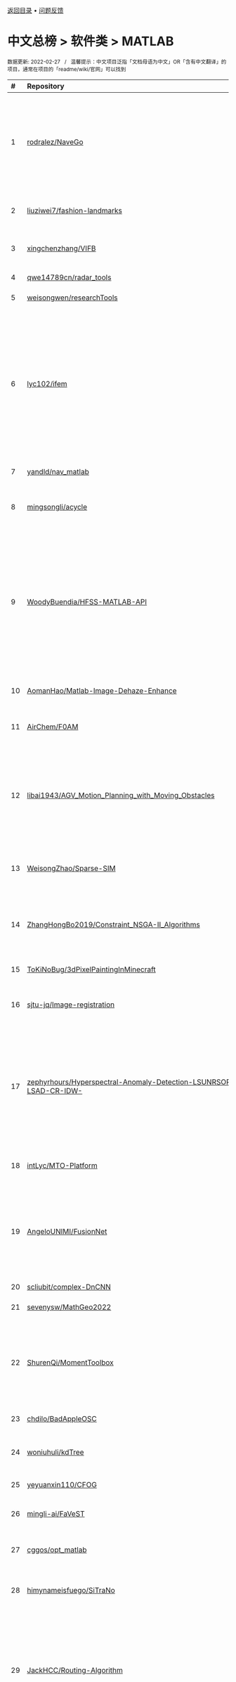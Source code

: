 <a href="https://github.com/GrowingGit/GitHub-Chinese-Top-Charts#github中文排行榜">返回目录</a> • <a href="/content/docs/feedback.md">问题反馈</a>

# 中文总榜 > 软件类 > MATLAB
<sub>数据更新: 2022-02-27&nbsp;&nbsp;&nbsp;/&nbsp;&nbsp;&nbsp;温馨提示：中文项目泛指「文档母语为中文」OR「含有中文翻译」的项目，通常在项目的「readme/wiki/官网」可以找到</sub>

|#|Repository|Description|Stars|Updated|
|:-|:-|:-|:-|:-|
|1|[rodralez/NaveGo](https://github.com/rodralez/NaveGo)|NaveGo: an open-source MATLAB/GNU Octave toolbox for processing integrated navigation systems and performing inertial sensors analysis.|384|2022-02-17|
|2|[liuziwei7/fashion-landmarks](https://github.com/liuziwei7/fashion-landmarks)|Fashion Landmark Detection in the Wild|328|2021-10-09|
|3|[xingchenzhang/VIFB](https://github.com/xingchenzhang/VIFB)|Visible and Infrared Image Fusion Benchmark|163|2021-09-27|
|4|[qwe14789cn/radar_tools](https://github.com/qwe14789cn/radar_tools)|信号处理工具箱|103|2021-08-31|
|5|[weisongwen/researchTools](https://github.com/weisongwen/researchTools)|useful blogs for research|79|2022-01-30|
|6|[lyc102/ifem](https://github.com/lyc102/ifem)|iFEM is a MATLAB software package containing robust, efficient, and easy-following codes for the main building blocks of adaptive finite element methods on unstructured simplicial grids in both two an ...|75|2022-02-18|
|7|[yandld/nav_matlab](https://github.com/yandld/nav_matlab)|基于的matlab导航科学计算库|73|2022-02-05|
|8|[mingsongli/acycle](https://github.com/mingsongli/acycle)|Acycle: Time-series analysis software for research and education|54|2021-12-12|
|9|[WoodyBuendia/HFSS-MATLAB-API](https://github.com/WoodyBuendia/HFSS-MATLAB-API)|HFSS-MATLAB-API is a library toolbox to control Ansoft HFSS from MATLAB using  the HFSS Scripting Interface. This tool provides a set of MATLAB functions to  create 3D objects in HFSS by generating th ...|46|2021-09-17|
|10|[AomanHao/Matlab-Image-Dehaze-Enhance](https://github.com/AomanHao/Matlab-Image-Dehaze-Enhance)|图像去雾、图像增强、灰度直方图均衡化等|43|2021-10-23|
|11|[AirChem/F0AM](https://github.com/AirChem/F0AM)|Framework for 0-D Atmospheric Modeling|34|2022-01-20|
|12|[libai1943/AGV_Motion_Planning_with_Moving_Obstacles](https://github.com/libai1943/AGV_Motion_Planning_with_Moving_Obstacles)|Real-Time Trajectory Planning for AGV in the Presence of Moving Obstacles: A First-Search-Then-Optimization Approach|28|2022-01-24|
|13|[WeisongZhao/Sparse-SIM](https://github.com/WeisongZhao/Sparse-SIM)|Official MATLAB implementation of the "Sparse deconvolution" -v1.0.3|27|2021-12-31|
|14|[ZhangHongBo2019/Constraint_NSGA-II_Algorithms](https://github.com/ZhangHongBo2019/Constraint_NSGA-II_Algorithms)|这是一个带约束条件的非支配排序遗传算法NSGA-II，解决了一个多目标优化问题|25|2021-09-10|
|15|[ToKiNoBug/3dPixelPaintingInMinecraft](https://github.com/ToKiNoBug/3dPixelPaintingInMinecraft)|在minecraft中生成3d的地图画|19|2021-09-24|
|16|[sjtu-jq/Image-registration](https://github.com/sjtu-jq/Image-registration)|Registration for power equipment infrared and visible images|17|2022-02-16|
|17|[zephyrhours/Hyperspectral-Anomaly-Detection-LSUNRSORAD-and-LSAD-CR-IDW-](https://github.com/zephyrhours/Hyperspectral-Anomaly-Detection-LSUNRSORAD-and-LSAD-CR-IDW-)|This is the code for the paper nemed  'Anomaly Detection for Hyperspectral Imagery Based on the Regularized Subspace Method and Collaborative Representation'|16|2021-09-28|
|18|[intLyc/MTO-Platform](https://github.com/intLyc/MTO-Platform)|Multi-Task Optimization Platform 多任务优化平台|15|2022-02-26|
|19|[AngeloUNIMI/FusionNet](https://github.com/AngeloUNIMI/FusionNet)|Source code for the 2019 IEEE CIVEMSA paper "Touchless palmprint and finger texture recognition: A Deep Learning fusion approach"|15|2021-09-06|
|20|[scliubit/complex-DnCNN](https://github.com/scliubit/complex-DnCNN)|-|13|2022-01-17|
|21|[sevenysw/MathGeo2022](https://github.com/sevenysw/MathGeo2022)|-|13|2022-02-11|
|22|[ShurenQi/MomentToolbox](https://github.com/ShurenQi/MomentToolbox)|Matlab code for the paper "A survey of orthogonal moments for image representation: Theory, implementation, and evaluation"|13|2021-11-25|
|23|[chdilo/BadAppleOSC](https://github.com/chdilo/BadAppleOSC)|在示波器上播放Bad Apple!!|12|2022-02-12|
|24|[woniuhuli/kdTree](https://github.com/woniuhuli/kdTree)|matlab实现对数据建立kd树，并且实现最近邻搜索|12|2021-12-14|
|25|[yeyuanxin110/CFOG](https://github.com/yeyuanxin110/CFOG)|-|11|2021-11-20|
|26|[mingli-ai/FaVeST](https://github.com/mingli-ai/FaVeST)|Fast Vector Spherical Harmonic Transforms|11|2021-10-13|
|27|[cggos/opt_matlab](https://github.com/cggos/opt_matlab)|最优化方法及其MATLAB实现 源代码|10|2021-10-07|
|28|[himynameisfuego/SiTraNo](https://github.com/himynameisfuego/SiTraNo)|A MATLAB app for tonal-transient-noise decomposition of audio signals.|10|2021-09-08|
|29|[JackHCC/Routing-Algorithm](https://github.com/JackHCC/Routing-Algorithm)|MATLAB实现路由算法基本原理（内附报告）[MATLAB realizes the basic principle of routing algorithm - mathematics experiment work (with report)]|10|2021-12-15|
|30|[fuzhiqiang1230/DLRRPD](https://github.com/fuzhiqiang1230/DLRRPD)|This repository is used for sharing the source code of Double low-rank representation with projection distance penalty for clustering|9|2022-01-26|
|31|[AngeloUNIMI/Demo_FusionNet](https://github.com/AngeloUNIMI/Demo_FusionNet)|Demonstration of FusionNet for touchless palmprint and finger texture recognition. Based on the source code for the 2019 IEEE CIVEMSA paper "Touchless palmprint and finger texture recognition: A Deep  ...|9|2021-09-06|
|32|[bhtxy0525/Inverse_Dynamics_with_Recursive_Newton_Euler_Algorithm](https://github.com/bhtxy0525/Inverse_Dynamics_with_Recursive_Newton_Euler_Algorithm)|-|8|2021-11-24|
|33|[zephyrhours/Hyperspectral-Change-Detection-Based-on-Multiple-Morphological-Profiles](https://github.com/zephyrhours/Hyperspectral-Change-Detection-Based-on-Multiple-Morphological-Profiles)|Hyperspectral Change Detection Based on Multiple Morphological Profiles|8|2022-02-25|
|34|[fzzfbyx/CFAR-radar-algorithm_MATLAB_GUI](https://github.com/fzzfbyx/CFAR-radar-algorithm_MATLAB_GUI)|利用MATLAB GUI设计平台，设计多算法雷达一维恒虚警检测CFAR可视化界面，通过选择噪声类型、目标类型、算法类型，手动输入相关参数，可视化显示噪声波形与目标检测的回波-检测门限波形图。|7|2021-09-13|
|35|[zephyrhours/Hyperspectral-Anomaly-Detection-CRDBPSW](https://github.com/zephyrhours/Hyperspectral-Anomaly-Detection-CRDBPSW)|Collaborative representation with background purification and saliency weight for hyperspectral anomaly detection|7|2022-01-10|
|36|[zephyrhours/Hyperspectyral-Change-Detection-TDRD](https://github.com/zephyrhours/Hyperspectyral-Change-Detection-TDRD)|Three-Order Tucker Decomposition and Reconstruction Detector for Unsupervised Hyperspectral Change Detection|7|2021-09-15|
|37|[cmtso/EKI_geophysics_2020](https://github.com/cmtso/EKI_geophysics_2020)|Example MATLAB scripts for running ensemble Kalman inversion for electrical resistivity tomography data to accompany paper.|7|2021-10-20|
|38|[yqx7150/EDAEPRec](https://github.com/yqx7150/EDAEPRec)|Enhanced Denoising Auto-Encoding Priors for Reconstruction |7|2022-02-14|
|39|[fzzfbyx/Audio-FIR-denoising-filter-MATLAB_GUI](https://github.com/fzzfbyx/Audio-FIR-denoising-filter-MATLAB_GUI)|利用MATLAB GUI设计平台，用窗函数法设计FIR数字滤波器，对所给出的含有噪声的声音信号进行数字滤波处理，得到降噪的声音信号，进行时域频域分析，同时分析不同窗函数的效果。|6|2021-09-13|
|40|[PollyNET/Pollynet_Processing_Chain](https://github.com/PollyNET/Pollynet_Processing_Chain)|NRT lidar data processing program for multiwavelength polarization Raman lidar network (PollyNET)|6|2022-02-21|
|41|[YaoGengqi/Image_Metrics](https://github.com/YaoGengqi/Image_Metrics)|用于测试图像的各类指标。|5|2021-12-29|
|42|[wangweike123/Smooth-trajectory-splicing-based-on-Bezier-curve](https://github.com/wangweike123/Smooth-trajectory-splicing-based-on-Bezier-curve)|使用贝塞尔曲线，通过合理选取控制点使轨迹在拼接点处曲率连续|5|2021-09-06|
|43|[seer-group329/PositionAndPosConnectionOfTheCar](https://github.com/seer-group329/PositionAndPosConnectionOfTheCar)|在已知无人仓储车的起始与目标位姿的条件下，得到三阶连续的曲线路径|5|2021-09-18|
|44|[Say-Hello2y/Path-planning-for-robots](https://github.com/Say-Hello2y/Path-planning-for-robots)|use Dijkstra 使用Dijkstra法实现了基于栅格地图的移动机器人路径规划|5|2021-12-29|
|45|[Say-Hello2y/MultiAgentSystem](https://github.com/Say-Hello2y/MultiAgentSystem)|针对基本的一阶二阶多智能体控制，给出了基本 的Matlab仿真|5|2022-01-07|
|46|[yfor1008/saliency_detection](https://github.com/yfor1008/saliency_detection)|显著性检测|5|2022-01-23|
|47|[nanguoyu/Captcha-recognition](https://github.com/nanguoyu/Captcha-recognition)|[CAIA I Lab 5] Captcha recognition implemented by Matlab  [CAIA I Lab 5]数字图像验证码识别 |5|2021-12-14|
|48|[zhyantao/GA-shortest_path](https://github.com/zhyantao/GA-shortest_path)|遗传算法解决最短路径问题(两个出发点)|5|2021-12-25|
|49|[a839290771/SSVEP-BCI-OpenBCI](https://github.com/a839290771/SSVEP-BCI-OpenBCI)|基于OpenBCI（Bciduino）完成的SSVEP项目，包括刺激器、信号实时传输、以及基于FFT方式的信号处理|4|2022-02-11|
|50|[BetterBench/2021-APMCM-Problem-A](https://github.com/BetterBench/2021-APMCM-Problem-A)|2021年亚太地区数学建模赛题A(图像边缘分析与应用) Halcon方案实现、代码、实验数据|4|2021-11-30|
|51|[JackHCC/Computer-Generated-Hologram](https://github.com/JackHCC/Computer-Generated-Hologram)|计算机全息计算与仿真框架【This library introduces the current production process of computer holography, and uses MATLAB and Python to record and reproduce holograms. In the future, I will build a computer hologra ...|4|2022-01-14|
|52|[sychen-sjtu/RRT](https://github.com/sychen-sjtu/RRT)|基于matlab仿真的puma560机械臂RRT路径规划算法|4|2021-11-15|
|53|[Zhao-Jichao/Distributed_optimal_-formation_control_of_heterogeneous_multi-agent_systems_with_mixed-orders](https://github.com/Zhao-Jichao/Distributed_optimal_-formation_control_of_heterogeneous_multi-agent_systems_with_mixed-orders)|异构混合阶多智能体系统编队控制的分布式优化|4|2021-09-11|
|54|[Silver-Fang/MATLAB-Extension](https://github.com/Silver-Fang/MATLAB-Extension)|埃博拉酱的MATLAB扩展|4|2022-02-25|
|55|[zxb17zxb/SLIC](https://github.com/zxb17zxb/SLIC)|一个SLIC算法用于图像分割的matlab实现|3|2021-12-07|
|56|[MrCaiDev/matlab-experiment](https://github.com/MrCaiDev/matlab-experiment)|程序基础+微积分+数值计算+最优化+随机模拟+椭球寻径。|3|2021-12-23|
|57|[burning489/2021_autumn_numerical_linear_algebra](https://github.com/burning489/2021_autumn_numerical_linear_algebra)|数值线性代数代码示例|3|2021-12-21|
|58|[acsamson/ImageFusion-Algorithm](https://github.com/acsamson/ImageFusion-Algorithm)|ImageFusion algorithm, SSIM and PSNR evaluation（常见图像融合算法以及SSIM和PSNR评价|3|2021-08-30|
|59|[heihei2122/mag_cuboid](https://github.com/heihei2122/mag_cuboid)|a gui or app based matlab to calculate B  force stiffness  矩形磁体的计算|3|2021-11-20|
|60|[Cirno9-dev/learning](https://github.com/Cirno9-dev/learning)|机器学习|3|2021-12-18|
|61|[Magica-Chen/zhihu_writing](https://github.com/Magica-Chen/zhihu_writing)|Some simple codes for zhihu column writing: 高斯世界下的Machine Learning|3|2021-12-26|
|62|[DietCokewithSugar/undamage-blood-glucose](https://github.com/DietCokewithSugar/undamage-blood-glucose)|基于改进深度回归网络的无创血糖检测算法|2|2021-12-02|
|63|[ja754969/Ocean-Current-Observation-and-Analysis](https://github.com/ja754969/Ocean-Current-Observation-and-Analysis)|洋流觀測分析 class at NTOU. File Station link : |2|2021-08-30|
|64|[ScottXjw/Volterra_lms](https://github.com/ScottXjw/Volterra_lms)|Volterra_lms算法|2|2021-11-03|
|65|[tjzhang1993/Infrared-image-processing](https://github.com/tjzhang1993/Infrared-image-processing)|用于处理红外热成像得到的图片|2|2021-11-29|

<div align="center">
    <p><sub>↓ -- 感谢读者 -- ↓</sub></p>
    榜单持续更新，如有帮助请加星收藏，方便后续浏览，感谢你的支持！
</div>

<br/>

<div align="center"><a href="https://github.com/GrowingGit/GitHub-Chinese-Top-Charts#github中文排行榜">返回目录</a> • <a href="/content/docs/feedback.md">问题反馈</a></div>
